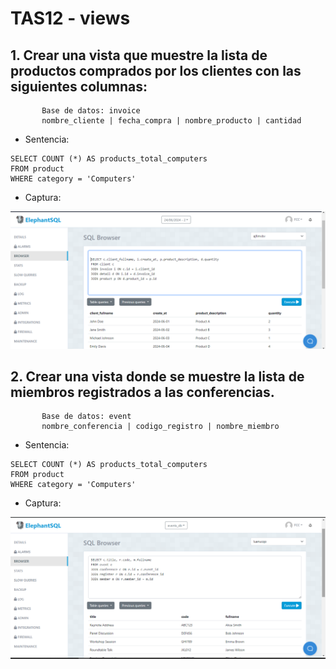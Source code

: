 # TAS12 - views

## 1. Crear una vista que muestre la lista de productos comprados por los clientes con las siguientes columnas: 
           Base de datos: invoice
           nombre_cliente | fecha_compra | nombre_producto | cantidad
           
  - Sentencia:
  ```
SELECT COUNT (*) AS products_total_computers
FROM product
WHERE category = 'Computers'
  ```
  - Captura:
<img src="./capturas/1.png"/>

## 2. Crear una vista donde se muestre la lista de miembros registrados a las conferencias.
           Base de datos: event
           nombre_conferencia | codigo_registro | nombre_miembro 
           
  - Sentencia:
  ```
SELECT COUNT (*) AS products_total_computers
FROM product
WHERE category = 'Computers'
  ```
  - Captura:
<img src="./capturas/4.png"/>

